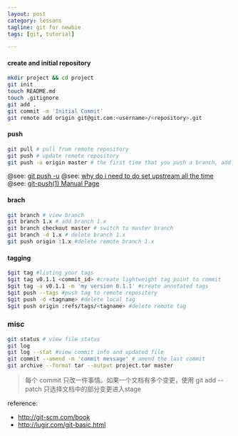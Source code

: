 ```yaml
---
layout: post
category: lessons
tagline: git for newbie
tags: [git, tutorial]

---
```

#### create and initial repository
```bash
mkdir project && cd project
git init
touch README.md
touch .gitignore
git add .
git commit -m 'Initial Commit'
git remote add origin git@git.com:<username>/<repository>.git
```

#### push 
```bash
git pull # pull from remote repository
git push # update remote repository
git push -u origin master # the first time that you push a branch, add -u
```
@see: [git push -u](http://stackoverflow.com/questions/17096311/why-do-i-need-to-explicitly-push-a-new-branch/17096880#17096880)
@see: [why do i need to do set upstream all the time](http://stackoverflow.com/questions/6089294/why-do-i-need-to-do-set-upstream-all-the-time)
@see: [git-push(1) Manual Page](https://www.kernel.org/pub/software/scm/git/docs/git-push.html)

#### brach
```bash
git branch # view branch
git branch 1.x # add branch 1.x
git branch checkout master # switch to master branch
git branch -d 1.x # delete branch 1.x
git push origin :1.x #delete remote branch 1.x
```

#### tagging

```bash
$git tag #listing your tags
$git tag v0.1.1 <commit_id> #create lightweight tag point to commit
$git tag -a v0.1.1 -m 'my version 0.1.1' #create annotated tags
$git push --tags #push tag to remote repository
$git push -d <tagname> #delete local tag
$git push origin :refs/tags/<tagname> #delete remote tag
```

### misc
```bash
git status # view file status
git log
git log --stat #view commit info and updated file
git commit --amend -m 'commit message' # amend the last commit
git archive --format tar --output project.tar master
```
>每个 commit 只改一件事情。如果一个文档有多个变更，使用 git add --patch 只选择文档中的部分变更进入stage

reference:
+ http://git-scm.com/book
+ http://lugir.com/git-basic.html
